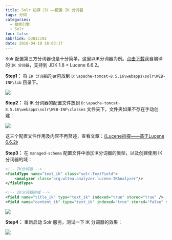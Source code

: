 ```yaml
---
title: Solr 初探（3）——配置 IK 分词器
tags: 分词
categories:
  - 搜索引擎
  - Solr
toc: false
abbrlink: b381cc92
date: 2018-04-10 16:03:17
---
```


Solr 配置第三方分词器也是十分简单，这里以IK分词器为例。[点击下载](https://download.csdn.net/download/yuanlaijike/10270713)我自编译的 `IK 分词器`，支持到 JDK 1.8 + Lucene 6.6.2。

**Step1：** 将 `IK 分词器`的jar包放到 `D:\apache-tomcat-8.5.16\webapps\solr\WEB-INF\lib` 目录下。

![](https://cdn.jsdelivr.net/gh/jitwxs/cdn/blog/posts/201804/20180410155033664.png)

**Step2：** 将 IK 分词器的配置文件放到 `D:\apache-tomcat-8.5.16\webapps\solr\WEB-INF\classes` 文件夹下，文件夹如果不存在手动创建：

![](https://cdn.jsdelivr.net/gh/jitwxs/cdn/blog/posts/201804/2018041015531317.png)

这三个配置文件作用及内容不再赘述，查看文章：[《Lucene初探——基于Lucene 6.6.2》](/44bf5506.html)

**Step3：** 在 `managed-schema` 配置文件中添加IK分词器的类型，以及创建使用 IK 分词器的域：

```xml
<!-- IK分词器 -->
<fieldType name="text_ik" class="solr.TextField">
	<analyzer class="org.wltea.analyzer.lucene.IKAnalyzer"/>
</fieldType>

<!-- IK分词器的域 -->
<field name="title_ik" type="text_ik" indexed="true" stored="true" />
<field name="content_ik" type="text_ik" indexed="true" stored="false" multiValued="true"/>
```

![](https://cdn.jsdelivr.net/gh/jitwxs/cdn/blog/posts/201804/20180410160210931.png)

**Step4：** 重新启动 Solr 服务，测试一下 IK 分词器的效果：

![](https://cdn.jsdelivr.net/gh/jitwxs/cdn/blog/posts/201804/20180410160118242.png)
